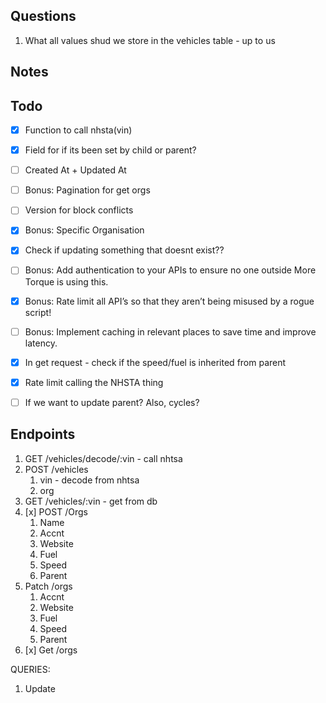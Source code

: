 ## Questions
1. What all values shud we store in the vehicles table - up to us
## Notes



## Todo 
- [x] Function to call nhsta(vin)
- [x] Field for if its been set by child or parent?
- [ ] Created At + Updated At
- [ ] Bonus: Pagination for get orgs
- [ ] Version for block conflicts
- [x] Bonus: Specific Organisation
- [x] Check if updating something that doesnt exist??
- [ ] Bonus: Add authentication to your APIs to ensure no one outside More Torque is using this.
- [x] Bonus: Rate limit all API’s so that they aren’t being misused by a rogue script!
- [ ] Bonus: Implement caching in relevant places to save time and improve latency.
- [x] In get request - check if the speed/fuel is inherited from parent
- [x] Rate limit calling the NHSTA thing
- [ ] If we want to update parent? Also, cycles?



## Endpoints
1. GET /vehicles/decode/:vin - call nhtsa
2. POST /vehicles
   1. vin - decode from nhtsa
   2. org
3. GET /vehicles/:vin - get from db
4. [x] POST /Orgs
   1. Name
   2. Accnt
   3. Website
   4. Fuel
   5. Speed
   6. Parent
5. Patch /orgs
   1. Accnt
   2. Website
   3. Fuel
   4. Speed
   5. Parent
6. [x] Get /orgs

QUERIES:
1. Update